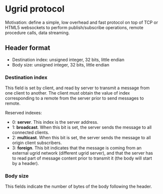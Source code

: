 # Ugrid protocol

Motivation: define a simple, low overhead and fast protocol on top of TCP
or HTML5 websockets to perform publish/subscribe operations, remote procedure
calls, data streaming.

## Header format

* Destination index: unsigned integer, 32 bits, little endian
* Body size: unsigned integer, 32 bits, little endian

### Destination index

This field is set by client, and read by server to transmit a message
from one client to another. The client must obtain the value of
index corresponding to a remote from the server prior to send
messages to remote.

Reserved indexes:

* 0: __server__. This index is the server address.
* 1: __broadcast__. When this bit is set, the server sends the message
  to all connected clients.
* 2: __multicast__. When this bit is set, the server sends the message
  to all origin client subscribers.
* 3: __foreign__. This bit indicates that the message is coming from
  an external ugrid network (different ugrid server), and that the server has
  to read part of message content prior to transmit it (the body will start by
  a header).

### Body size

This fields indicate the number of bytes of the body following the header.
